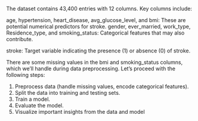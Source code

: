 The dataset contains 43,400 entries with 12 columns. Key columns include:

age, hypertension, heart_disease, avg_glucose_level, and bmi: These are potential numerical predictors for stroke.
gender, ever_married, work_type, Residence_type, and smoking_status: Categorical features that may also contribute.

stroke: Target variable indicating the presence (1) or absence (0) of stroke.

There are some missing values in the bmi and smoking_status columns, which we’ll handle during data preprocessing. Let’s proceed with the following steps:

1) Preprocess data (handle missing values, encode categorical features).
2) Split the data into training and testing sets.
3) Train a model.
4) Evaluate the model.
5) Visualize important insights from the data and model